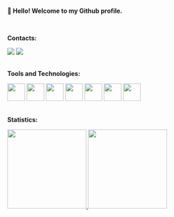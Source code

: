 **👋 Hello! Welcome to my Github profile.**

<br>

**Contacts:**
<div>
<a href="mailto:elton_de_almeida@hotmail.com"><img src="https://img.shields.io/badge/Gmail-D14836?style=for-the-badge&logo=gmail&logoColor=white" target="_blank"></a>
<a href="https://www.linkedin.com/in/eltondealmeida" target="_blank"><img src="https://img.shields.io/badge/-LinkedIn-%230077B5?style=for-the-badge&logo=linkedin&logoColor=white" target="_blank"></a>   
</div>

<br>


**Tools and Technologies:**
<div>
<img src="https://cdn.jsdelivr.net/gh/devicons/devicon/icons/react/react-original-wordmark.svg" width="40" height="40"/>
<img src="https://cdn.jsdelivr.net/gh/devicons/devicon/icons/javascript/javascript-original.svg" width="40" height="40"/>          
<img src="https://cdn.jsdelivr.net/gh/devicons/devicon/icons/typescript/typescript-original.svg" width="40" height="40"/>
<img src="https://cdn.jsdelivr.net/gh/devicons/devicon/icons/redux/redux-original.svg" width="40" height="40"/>  
<img src="https://cdn.jsdelivr.net/gh/devicons/devicon/icons/html5/html5-original.svg" width="40" height="40"/>
<img src="https://cdn.jsdelivr.net/gh/devicons/devicon/icons/css3/css3-original.svg" width="40" height="40"/>         
<img src="https://cdn.jsdelivr.net/gh/devicons/devicon/icons/git/git-original.svg" width="40" height="40"/>
</div>
</div>

<br>

**Statistics:**
<div>
<a href="https://github.com/eltondealmeida">
<img height="180em" src="https://github-readme-stats.vercel.app/api/top-langs/?username=eltondealmeida&layout=compact&langs_count=7&theme=dracula"/>
<img height="180em" src="https://github-readme-stats.vercel.app/api?username=eltondealmeida&show_icons=true&theme=dracula&include_all_commits=true&count_private=true"/>
</div>
  

